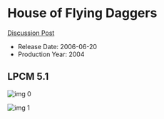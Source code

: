 # House of Flying Daggers

[Discussion Post](https://www.avsforum.com/threads/bass-eq-for-filtered-movies.2995212/post-57633648)

* Release Date: 2006-06-20
* Production Year: 2004

## LPCM 5.1

![img 0](https://i.imgur.com/gZeZWrc.jpg)

![img 1](https://i.imgur.com/Q7CTks4.png)

